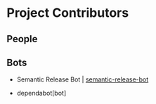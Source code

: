 # Project Contributors

## People

## Bots

-   Semantic Release Bot |
    [semantic-release-bot](https://github.com/semantic-release-bot)

-   dependabot[bot]
